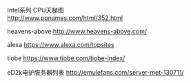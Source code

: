 Intel系列 CPU天梯图    
http://www.ppnames.com/html/352.html

heavens-above
http://www.heavens-above.com/

alexa
https://www.alexa.com/topsites

tiobe
https://www.tiobe.com/tiobe-index/

eD2k电驴服务器列表
http://emulefans.com/server-met-130711/

